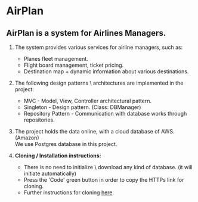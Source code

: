 # AirPlan

## AirPlan is a system for Airlines Managers.
1. The system provides various services for airline managers, such as:
   * Planes fleet management.
   * Flight board management, ticket pricing.
   * Destination map + dynamic information about various destinations.
   
2. The following design patterns \ architectures are implemented in the project:
   * MVC - Model, View, Controller architectural pattern.
   * Singleton - Design pattern. (Class: DBManager)
   * Repository Pattern - Communication with database works through repositories.
   
3. The project holds the data online, with a cloud database of AWS. (Amazon)  
     We use Postgres database in this project.
   
4. **Cloning / Installation instructions:**
   * There is no need to initialize \ download any kind of database. (it will initiate automatically)
   * Press the 'Code' green button in order to copy the HTTPs link for cloning.
   * Further instructions for cloning [here](https://docs.github.com/en/github/creating-cloning-and-archiving-repositories/cloning-a-repository#about-cloning-a-repository).
